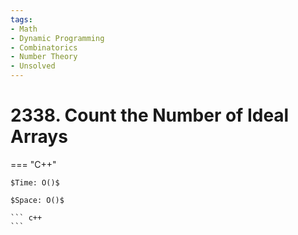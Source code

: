 ```yaml
---
tags:
- Math
- Dynamic Programming
- Combinatorics
- Number Theory
- Unsolved
---
```



# 2338. Count the Number of Ideal Arrays

=== "C++"

    $Time: O()$

    $Space: O()$

    ``` c++
    ```